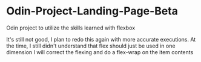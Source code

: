 # Odin-Project-Landing-Page-Beta
Odin project to utilize the skills learned with flexbox

It's still not good, I plan to redo this again with more accurate executions.
At the time, I still didn't understand that flex should just be used in one dimension
I will correct the flexing and do a flex-wrap on the item contents
